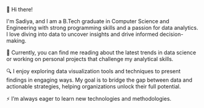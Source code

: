 👋 Hi there! 

I'm Sadiya, and I am a B.Tech graduate in Computer Science and Engineering with strong programming skills and a passion for data analytics. I love diving into data to uncover insights and drive informed decision-making.

📣 Currently, you can find me reading about the latest trends in data science or working on personal projects that challenge my analytical skills.

🔍 I enjoy exploring data visualization tools and techniques to present findings in engaging ways. My goal is to bridge the gap between data and actionable strategies, helping organizations unlock their full potential.

⚡ I’m always eager to learn new technologies and methodologies.
